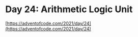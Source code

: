 # Day 24: Arithmetic Logic Unit

[https://adventofcode.com/2021/day/24](https://adventofcode.com/2021/day/24)
